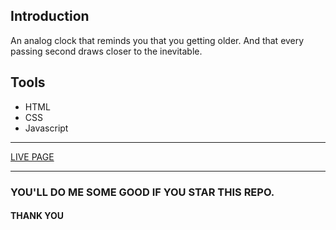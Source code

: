 ## Introduction
An analog clock that reminds you that you getting older.
And that every passing second draws closer to the inevitable.

## Tools
* HTML
* CSS
* Javascript

___
[LIVE PAGE](https://clock-orcin.vercel.app/)
___

### YOU'LL DO ME SOME GOOD IF YOU STAR THIS REPO.
####  THANK YOU
